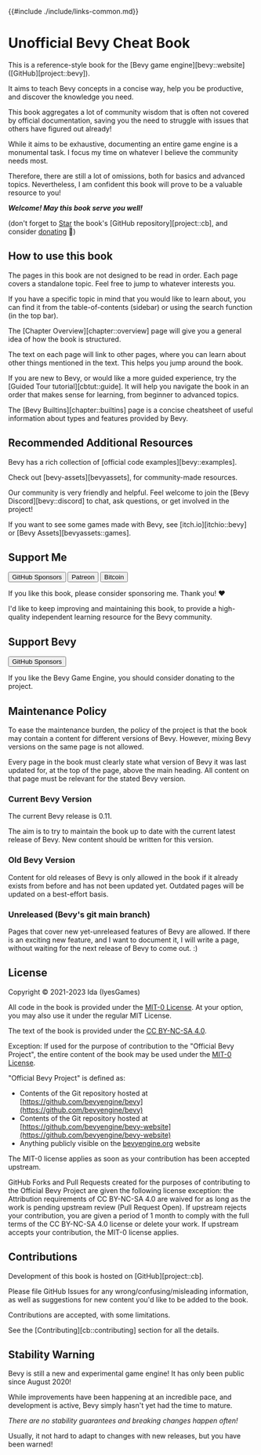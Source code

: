 {{#include ./include/links-common.md}}

# Unofficial Bevy Cheat Book

This is a reference-style book for the [Bevy game engine][bevy::website]
([GitHub][project::bevy]).

It aims to teach Bevy concepts in a concise way, help you be productive,
and discover the knowledge you need.

This book aggregates a lot of community wisdom that is often not covered
by official documentation, saving you the need to struggle with issues that
others have figured out already!

While it aims to be exhaustive, documenting an entire game engine is
a monumental task. I focus my time on whatever I believe the community
needs most.

Therefore, there are still a lot of omissions, both for basics and advanced
topics. Nevertheless, I am confident this book will prove to be a valuable
resource to you!

***Welcome! May this book serve you well!***

(don't forget to
<a class="github-button" href="https://github.com/bevy-cheatbook/bevy-cheatbook" data-icon="octicon-star" aria-label="Star bevy-cheatbook/bevy-cheatbook on GitHub">Star</a>
the book's [GitHub repository][project::cb],
and consider [donating](https://github.com/sponsors/inodentry) 🙂)

## How to use this book

The pages in this book are not designed to be read in order. Each page covers
a standalone topic. Feel free to jump to whatever interests you.

If you have a specific topic in mind that you would like to learn about, you
can find it from the table-of-contents (sidebar) or using the search function
(in the top bar).

The [Chapter Overview][chapter::overview] page will give you a general idea
of how the book is structured.

The text on each page will link to other pages, where you can learn about other
things mentioned in the text. This helps you jump around the book.

If you are new to Bevy, or would like a more guided experience, try the
[Guided Tour tutorial][cbtut::guide]. It will help you navigate the book in
an order that makes sense for learning, from beginner to advanced topics.

The [Bevy Builtins][chapter::builtins] page is a concise cheatsheet of useful
information about types and features provided by Bevy.

## Recommended Additional Resources

Bevy has a rich collection of [official code
examples][bevy::examples].

Check out [bevy-assets][bevyassets], for community-made resources.

Our community is very friendly and helpful. Feel welcome to join the [Bevy
Discord][bevy::discord] to chat, ask questions, or get involved in the project!

If you want to see some games made with Bevy, see [itch.io][itchio::bevy]
or [Bevy Assets][bevyassets::games].

## Support Me

<a href="https://github.com/sponsors/inodentry"><button class="ghsponsors-button">GitHub Sponsors</button></a>
<a href="https://patreon.com/iyesgames"><button class="patreon-button">Patreon</button></a>
<a href="bitcoin:bc1qaf32uqsg6mngw9g4aqc3l2jvuv46qx0zw2438p"><button class="bitcoin-button">Bitcoin</button></a>

If you like this book, please consider sponsoring me. Thank you! ❤️

I'd like to keep improving and maintaining this book, to provide a high-quality
independent learning resource for the Bevy community.

## Support Bevy

<a href="https://github.com/sponsors/cart"><button class="ghsponsors-button">GitHub Sponsors</button></a>

If you like the Bevy Game Engine, you should consider donating to the project.

## Maintenance Policy

To ease the maintenance burden, the policy of the project is that the book may
contain a content for different versions of Bevy. However, mixing Bevy versions
on the same page is not allowed.

Every page in the book must clearly state what version of Bevy it was last
updated for, at the top of the page, above the main heading. All content on that
page must be relevant for the stated Bevy version.

### Current Bevy Version

The current Bevy release is 0.11.

The aim is to try to maintain the book up to date with the current latest
release of Bevy. New content should be written for this version.

### Old Bevy Version

Content for old releases of Bevy is only allowed in the book if it already
exists from before and has not been updated yet. Outdated pages will be updated
on a best-effort basis.

### Unreleased (Bevy's git main branch)

Pages that cover new yet-unreleased features of Bevy are allowed. If there is an
exciting new feature, and I want to document it, I will write a page, without
waiting for the next release of Bevy to come out. :)

## License

Copyright © 2021-2023 Ida (IyesGames)

All code in the book is provided under the
[MIT-0 License](https://github.com/bevy-cheatbook/mit-0).
At your option, you may also use it under the regular MIT License.

The text of the book is provided under the
[CC BY-NC-SA 4.0](https://creativecommons.org/licenses/by-nc-sa/4.0/).

Exception: If used for the purpose of contribution to the "Official Bevy
Project", the entire content of the book may be used under the [MIT-0
License](https://github.com/bevy-cheatbook/mit-0).

"Official Bevy Project" is defined as:
 - Contents of the Git repository hosted at [https://github.com/bevyengine/bevy](https://github.com/bevyengine/bevy)
 - Contents of the Git repository hosted at [https://github.com/bevyengine/bevy-website](https://github.com/bevyengine/bevy-website)
 - Anything publicly visible on the [bevyengine.org](https://bevyengine.org) website

The MIT-0 license applies as soon as your contribution has been accepted upstream.

GitHub Forks and Pull Requests created for the purposes of contributing to
the Official Bevy Project are given the following license exception: the
Attribution requirements of CC BY-NC-SA 4.0 are waived for as long as the
work is pending upstream review (Pull Request Open). If upstream rejects
your contribution, you are given a period of 1 month to comply with the
full terms of the CC BY-NC-SA 4.0 license or delete your work. If upstream
accepts your contribution, the MIT-0 license applies.

## Contributions

Development of this book is hosted on [GitHub][project::cb].

Please file GitHub Issues for any wrong/confusing/misleading information,
as well as suggestions for new content you'd like to be added to the book.

Contributions are accepted, with some limitations.

See the [Contributing][cb::contributing] section for all the details.

## Stability Warning

Bevy is still a new and experimental game engine! It has only been public
since August 2020!

While improvements have been happening at an incredible pace, and development
is active, Bevy simply hasn't yet had the time to mature.

*There are no stability guarantees and breaking changes happen often!*

Usually, it not hard to adapt to changes with new releases, but you have been
warned!
